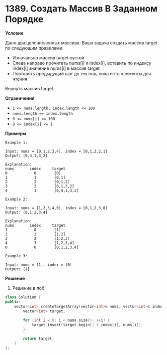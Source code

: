 # 1389. Создать Массив В Заданном Порядке

**Условие**

Дано два целочисленных массива. Ваша задача создать массив target по следующим правилами:

- Изначально массив target пустой
- Слева направо прочитать nums[i] и index[i], вставить по индексу index[i] значение nums[i] в массив target
- Повторять предыдущий шаг до тех пор, пока есть элементы для чтения

Вернуть массив target

**Ограничения**

- `1 <= nums.length, index.length <= 100`
- `nums.length == index.length`
- `0 <= nums[i] <= 100`
- `0 <= index[i] <= i`


**Примеры**
```
Example 1:

Input: nums = [0,1,2,3,4], index = [0,1,2,2,1]
Output: [0,4,1,3,2]

Explanation:
nums       index     target
0            0        [0]
1            1        [0,1]
2            2        [0,1,2]
3            2        [0,1,3,2]
4            1        [0,4,1,3,2]

Example 2:

Input: nums = [1,2,3,4,0], index = [0,1,2,3,0]
Output: [0,1,2,3,4]

Explanation:
nums       index     target
1            0        [1]
2            1        [1,2]
3            2        [1,2,3]
4            3        [1,2,3,4]
0            0        [0,1,2,3,4]

Example 3:

Input: nums = [1], index = [0]
Output: [1]
```

**Решение**

1. Решение в лоб.

```C++
class Solution {
public:
    vector<int> createTargetArray(vector<int>& nums, vector<int>& index) {
        vector<int> target;
                
        for (int i = 0; i < nums.size(); ++i) {
            target.insert(target.begin() + index[i], nums[i]);
        }

        return target;
    }
};
```
